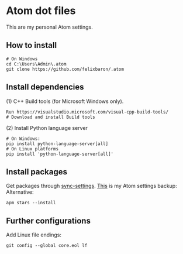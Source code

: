 # Atom dot files

This are my personal Atom settings.

## How to install

```Shell
# On Windows
cd C:\Users\Admin\.atom
git clone https://github.com/felixbaron/.atom
```

## Install dependencies

(1) C++ Build tools (for Microsoft Windows only).

```Shell
Run https://visualstudio.microsoft.com/visual-cpp-build-tools/
# Download and install Build tools
```

(2) Install Python language server

```Shell
# On Windows:
pip install python-language-server[all]
# On Linux platforms
pip install 'python-language-server[all]'
```

## Install packages

Get packages through [sync-settings](https://atom.io/packages/sync-settings). [This](https://gist.github.com/felixbaron/c951e766652e399c58400be5372c4b5c) is my Atom settings backup: 
Alternative:

```Shell
apm stars --install
```

## Further configurations

Add Linux file endings:

```Shell
git config --global core.eol lf
```
